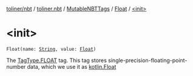 [toliner/nbt](../../../index.md) / [toliner.nbt](../../index.md) / [MutableNBTTags](../index.md) / [Float](index.md) / [&lt;init&gt;](./-init-.md)

# &lt;init&gt;

`Float(name: `[`String`](https://kotlinlang.org/api/latest/jvm/stdlib/kotlin/-string/index.html)`, value: `[`Float`](https://kotlinlang.org/api/latest/jvm/stdlib/kotlin/-float/index.html)`)`

The [TagType.FLOAT](../../-tag-type/-f-l-o-a-t.md) tag.
This tag stores single-precision-floating-point-number data, which we use it as [kotlin.Float](https://kotlinlang.org/api/latest/jvm/stdlib/kotlin/-float/index.html)

